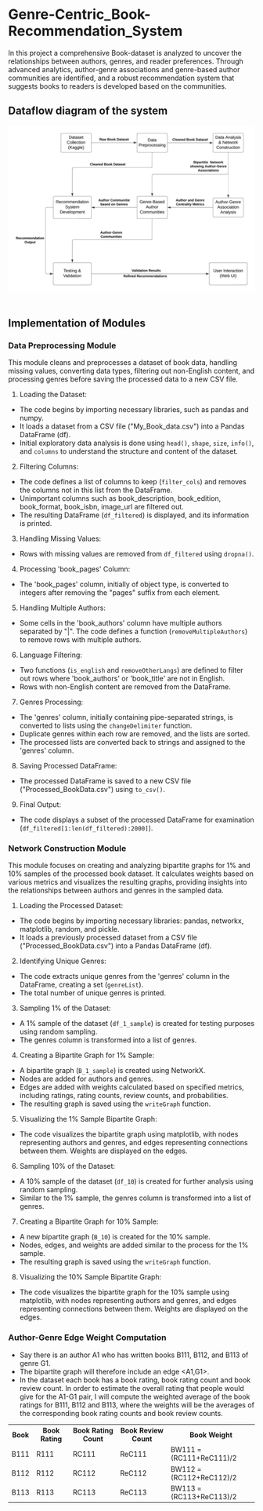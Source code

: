 # Genre-Centric_Book-Recommendation_System
In this project a comprehensive Book-dataset is analyzed to uncover the relationships between authors, genres, and reader preferences. Through advanced analytics, author-genre associations and genre-based author communities are identified, and a robust recommendation system that suggests books to readers is developed based on the communities.

## Dataflow diagram of the system
<img src="/SIN Project DFD.jpeg"></br></br>

## Implementation of Modules
### Data Preprocessing Module 
This module cleans and preprocesses a dataset of book data, handling missing values, converting data types, filtering out non-English content, and processing genres before saving the processed data to a new CSV file.
1.	Loading the Dataset:
-	The code begins by importing necessary libraries, such as pandas and numpy.
-	It loads a dataset from a CSV file ("My_Book_data.csv") into a Pandas DataFrame (df).
-	Initial exploratory data analysis is done using `head()`, `shape`, `size`, `info()`, and `columns` to understand the structure and content of the dataset.

2.	Filtering Columns:
-	The code defines a list of columns to keep (`filter_cols`) and removes the columns not in this list from the DataFrame.
-	Unimportant columns such as book_description, book_edition, book_format, book_isbn, image_url are filtered out.
-	The resulting DataFrame (`df_filtered`) is displayed, and its information is printed.

3.	Handling Missing Values: 
-	Rows with missing values are removed from `df_filtered` using `dropna()`.

4.	Processing 'book_pages' Column:
-	The 'book_pages' column, initially of object type, is converted to integers after removing the "pages" suffix from each element.

5.	Handling Multiple Authors:
-	Some cells in the 'book_authors' column have multiple authors separated by "|". The code defines a function (`removeMultipleAuthors`) to remove rows with multiple authors.

6.	Language Filtering:
-	Two functions (`is_english` and `removeOtherLangs`) are defined to filter out rows where 'book_authors' or 'book_title' are not in English.
-	Rows with non-English content are removed from the DataFrame.

7.	Genres Processing:
-	The 'genres' column, initially containing pipe-separated strings, is converted to lists using the `changeDelimiter` function.
-	Duplicate genres within each row are removed, and the lists are sorted.
-	The processed lists are converted back to strings and assigned to the 'genres' column.

8.	Saving Processed DataFrame:
-	The processed DataFrame is saved to a new CSV file ("Processed_BookData.csv") using `to_csv()`.

9.	Final Output:
-	The code displays a subset of the processed DataFrame for examination (`df_filtered[1:len(df_filtered):2000]`).

### Network Construction Module
This module focuses on creating and analyzing bipartite graphs for 1% and 10% samples of the processed book dataset. It calculates weights based on various metrics and visualizes the resulting graphs, providing insights into the relationships between authors and genres in the sampled data.
1.	Loading the Processed Dataset:
-	The code begins by importing necessary libraries: pandas, networkx, matplotlib, random, and pickle.
-	It loads a previously processed dataset from a CSV file ("Processed_BookData.csv") into a Pandas DataFrame (df).

2.	Identifying Unique Genres:
-	The code extracts unique genres from the 'genres' column in the DataFrame, creating a set (`genreList`).
-	The total number of unique genres is printed.

3.	Sampling 1% of the Dataset:
-	A 1% sample of the dataset (`df_1_sample`) is created for testing purposes using random sampling.
-	The genres column is transformed into a list of genres.

4.	Creating a Bipartite Graph for 1% Sample:
-	A bipartite graph (`B_1_sample`) is created using NetworkX.
-	Nodes are added for authors and genres.
-	Edges are added with weights calculated based on specified metrics, including ratings, rating counts, review counts, and probabilities.
-	The resulting graph is saved using the `writeGraph` function.

5.	Visualizing the 1% Sample Bipartite Graph:
-	The code visualizes the bipartite graph using matplotlib, with nodes representing authors and genres, and edges representing connections between them. Weights are displayed on the edges.

6.	Sampling 10% of the Dataset:
-	A 10% sample of the dataset (`df_10`) is created for further analysis using random sampling.
-	Similar to the 1% sample, the genres column is transformed into a list of genres.

7.	Creating a Bipartite Graph for 10% Sample:
-	A new bipartite graph (`B_10`) is created for the 10% sample.
-	Nodes, edges, and weights are added similar to the process for the 1% sample.
-	The resulting graph is saved using the `writeGraph` function.

8.	Visualizing the 10% Sample Bipartite Graph:
-	The code visualizes the bipartite graph for the 10% sample using matplotlib, with nodes representing authors and genres, and edges representing connections between them. Weights are displayed on the edges.

### Author-Genre Edge Weight Computation
- Say there is an author A1 who has written books B111, B112, and B113 of genre G1.  
- The bipartite graph will therefore include an edge <A1,G1>. 
- In the dataset each book has a book rating, book rating count and book review count. In order to estimate the overall rating that people would give for the A1-G1 pair, I will compute the weighted average of the book ratings for B111, B112 and B113, where the weights will be the averages of the corresponding book rating counts and book review counts.
<table>
  <tr>
    <th>Book</th>
    <th>Book Rating</th>
    <th>Book Rating Count</th>
    <th>Book Review Count</th>
    <th>Book Weight</th>
  </tr>
  <tr>
    <td>B111</td>
    <td>R111</td>
    <td>RC111</td>
    <td>ReC111</td>
    <td>BW111 = (RC111+ReC111)/2</td>
  </tr>
  <tr>
    <td>B112</td>
    <td>R112</td>
    <td>RC112</td>
    <td>ReC112</td>
    <td>BW112 = (RC112+ReC112)/2</td>
  </tr>
  <tr>
    <td>B113</td>
    <td>R113</td>
    <td>RC113</td>
    <td>ReC113</td>
    <td>BW113 = (RC113+ReC113)/2</td>
  </tr>
</table>

[](https://latex.codecogs.com/png.latex?%5Cdpi%7B300%7D%20%5Cbg_white%20Rating%28a%2Cg%29%3D%20%5Cfrac%7BR111*BW111%20&plus;%20R112*BW112%20&plus;%20R113*BW113%7D%7BBW111%20&plus;%20BW112%20&plus;%20BW113%7D)
